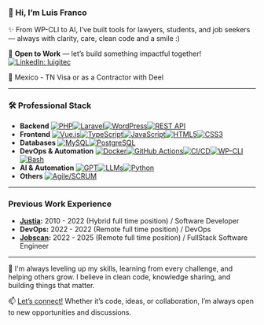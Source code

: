 ### 👋 Hi, I’m Luis Franco

✨ From WP-CLI to AI, I’ve built tools for lawyers, students, and job seekers — always with clarity, care, clean code and a smile :)

💼 **Open to Work** — let’s build something impactful together!
[![LinkedIn: luigitec](https://img.shields.io/badge/-Connect%20on%20LinkedIn-blue?logo=linkedin&style=flat-square)](https://www.linkedin.com/in/luigitec/)

📍 Mexico - TN Visa or as a Contractor with Deel

---

### 🛠️ Professional Stack

- **Backend**  [![PHP](https://img.shields.io/badge/-PHP-777bb4?logo=php&logoColor=fff&style=flat-square)](#)[![Laravel](https://img.shields.io/badge/-Laravel-ff2d20?logo=laravel&logoColor=fff&style=flat-square)](#)[![WordPress](https://img.shields.io/badge/-WordPress-21759b?logo=wordpress&logoColor=fff&style=flat-square)](#)[![REST API](https://img.shields.io/badge/-REST%20API-005571?logo=cloudflare&logoColor=fff&style=flat-square)](#)
- **Frontend**  [![Vue.js](https://img.shields.io/badge/-Vue.js-42b883?logo=vue.js&logoColor=fff&style=flat-square)](#)[![TypeScript](https://img.shields.io/badge/-TypeScript-3178c6?logo=typescript&logoColor=fff&style=flat-square)](#)[![JavaScript](https://img.shields.io/badge/-JavaScript-f7df1e?logo=javascript&logoColor=222&style=flat-square)](#)[![HTML5](https://img.shields.io/badge/-HTML5-e34f26?logo=html5&logoColor=fff&style=flat-square)](#)[![CSS3](https://img.shields.io/badge/-CSS3-1572b6?logo=css3&logoColor=fff&style=flat-square)](#)
- **Databases**  [![MySQL](https://img.shields.io/badge/-MySQL-4479a1?logo=mysql&logoColor=fff&style=flat-square)](#)[![PostgreSQL](https://img.shields.io/badge/-PostgreSQL-4169e1?logo=postgresql&logoColor=fff&style=flat-square)](#)
- **DevOps & Automation**  [![Docker](https://img.shields.io/badge/-Docker-2496ed?logo=docker&logoColor=fff&style=flat-square)](#)[![GitHub Actions](https://img.shields.io/badge/-GitHub%20Actions-2088ff?logo=githubactions&logoColor=fff&style=flat-square)](#)[![CI/CD](https://img.shields.io/badge/-CI/CD-1a73e8?logo=github&logoColor=fff&style=flat-square)](#)[![WP-CLI](https://img.shields.io/badge/-WP--CLI-23282d?logo=wordpress&logoColor=white&style=flat-square)](#)[![Bash](https://img.shields.io/badge/-Bash-4eaa25?logo=gnubash&logoColor=fff&style=flat-square)](#)
- **AI & Automation**  [![GPT](https://img.shields.io/badge/-GPT-10a37f?logo=openai&logoColor=fff&style=flat-square)](#)[![LLMs](https://img.shields.io/badge/-LLMs-5c1d91?logo=opensearch&logoColor=fff&style=flat-square)](#)[![Python](https://img.shields.io/badge/-Python-3776ab?logo=python&logoColor=fff&style=flat-square)](#)
- **Others**  [![Agile/SCRUM](https://img.shields.io/badge/-Agile/SCRUM-ffca28?logo=trello&logoColor=222&style=flat-square)](#)

---

### Previous Work Experience

- **[Justia](https://www.justia.com/):** 2010 - 2022 (Hybrid full time position) / Software Developer
- **DevOps:** 2022 - 2022 (Remote full time position) / DevOps
- **[Jobscan](https://www.jobscan.co/):** 2022 - 2025 (Remote full time position) / FullStack Software Engineer

---

🚀  I'm always leveling up my skills, learning from every challenge, and helping others grow. I believe in clean code, knowledge sharing, and building things that matter.

📫 [Let’s connect!](https://www.linkedin.com/in/luigitec/) Whether it’s code, ideas, or collaboration, I’m always open to new opportunities and discussions.
